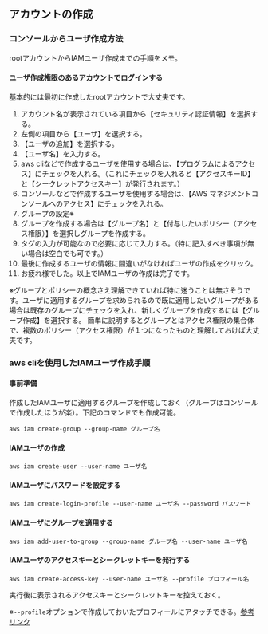 ## アカウントの作成

### コンソールからユーザ作成方法
rootアカウントからIAMユーザ作成までの手順をメモ。

#### ユーザ作成権限のあるアカウントでログインする
基本的には最初に作成したrootアカウントで大丈夫です。

1. アカウント名が表示されている項目から【セキュリティ認証情報】を選択する。
1. 左側の項目から【ユーザ】を選択する。
1. 【ユーザの追加】を選択する。
1. 【ユーザ名】を入力する。
1. aws cliなどで作成するユーザを使用する場合は、【プログラムによるアクセス】にチェックを入れる。（これにチェックを入れると【アクセスキーID】と【シークレットアクセスキー】が発行されます。）
1. コンソールなどで作成するユーザを使用する場合は、【AWS マネジメントコンソールへのアクセス】にチェックを入れる。
1. グループの設定※
1. グループを作成する場合は【グループ名】と【付与したいポリシー（アクセス権限）】を選択しグループを作成する。
1. タグの入力が可能なので必要に応じて入力する。（特に記入すべき事項が無い場合は空白でも可です。）
1. 最後に作成するユーザの情報に間違いがなければユーザの作成をクリック。
1. お疲れ様でした。以上でIAMユーザの作成は完了です。

※グループとポリシーの概念さえ理解できていれば特に迷うことは無さそうです。ユーザに適用するグループを求められるので既に適用したいグループがある場合は既存のグループにチェックを入れ、新しくグループを作成するには【グループ作成】を選択する。
簡単に説明するとグループとはアクセス権限の集合体で、複数のポリシー（アクセス権限）が１つになったものと理解しておけば大丈夫です。


### aws cliを使用したIAMユーザ作成手順

#### 事前準備
作成したIAMユーザに適用するグループを作成しておく（グループはコンソールで作成したほうが楽）。下記のコマンドでも作成可能。

```
aws iam create-group --group-name グループ名
```

#### IAMユーザの作成
```
aws iam create-user --user-name ユーザ名
```

#### IAMユーザにパスワードを設定する
```
aws iam create-login-profile --user-name ユーザ名 --password パスワード
```

#### IAMユーザにグループを適用する
```
aws iam add-user-to-group --group-name グループ名 --user-name ユーザ名
```

#### IAMユーザのアクセスキーとシークレットキーを発行する
```
aws iam create-access-key --user-name ユーザ名 --profile プロフィール名
```

実行後に表示されるアクセスキーとシークレットキーを控えておく。



※`--profile`オプションで作成しておいたプロフィールにアタッチできる。[参考リンク](https://qiita.com/maimai-swap/items/749642b54160443e6a1f)

